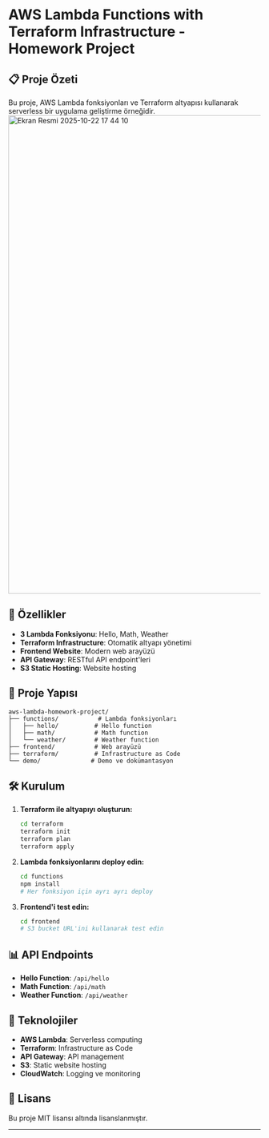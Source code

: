 # AWS Lambda Functions with Terraform Infrastructure - Homework Project

## 📋 Proje Özeti

Bu proje, AWS Lambda fonksiyonları ve Terraform altyapısı kullanarak serverless bir uygulama geliştirme örneğidir.
<img width="1470" height="956" alt="Ekran Resmi 2025-10-22 17 44 10" src="https://github.com/user-attachments/assets/8939ec2c-4f2d-4b05-9ba4-2d711ff6723f" />

## 🚀 Özellikler

- **3 Lambda Fonksiyonu**: Hello, Math, Weather
- **Terraform Infrastructure**: Otomatik altyapı yönetimi
- **Frontend Website**: Modern web arayüzü
- **API Gateway**: RESTful API endpoint'leri
- **S3 Static Hosting**: Website hosting

## 📁 Proje Yapısı

```
aws-lambda-homework-project/
├── functions/           # Lambda fonksiyonları
│   ├── hello/          # Hello function
│   ├── math/           # Math function
│   └── weather/        # Weather function
├── frontend/           # Web arayüzü
├── terraform/          # Infrastructure as Code
└── demo/              # Demo ve dokümantasyon
```

## 🛠️ Kurulum

1. **Terraform ile altyapıyı oluşturun:**
   ```bash
   cd terraform
   terraform init
   terraform plan
   terraform apply
   ```

2. **Lambda fonksiyonlarını deploy edin:**
   ```bash
   cd functions
   npm install
   # Her fonksiyon için ayrı ayrı deploy
   ```

3. **Frontend'i test edin:**
   ```bash
   cd frontend
   # S3 bucket URL'ini kullanarak test edin
   ```

## 📊 API Endpoints

- **Hello Function**: `/api/hello`
- **Math Function**: `/api/math`
- **Weather Function**: `/api/weather`

## 🔧 Teknolojiler

- **AWS Lambda**: Serverless computing
- **Terraform**: Infrastructure as Code
- **API Gateway**: API management
- **S3**: Static website hosting
- **CloudWatch**: Logging ve monitoring

## 📝 Lisans

Bu proje MIT lisansı altında lisanslanmıştır.

---
